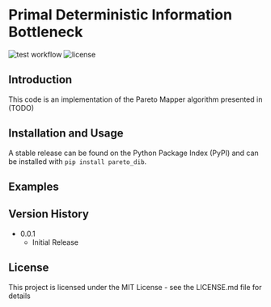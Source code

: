 # Primal Deterministic Information Bottleneck


![test workflow](https://github.com/andrewktan/pareto_dib/actions/workflows/python-package.yml/badge.svg)
![license](https://img.shields.io/github/license/andrewktan/pareto_dib)

## Introduction

This code is an implementation of the Pareto Mapper algorithm presented in (TODO)

## Installation and Usage

A stable release can be found on the Python Package Index (PyPI) and can be installed with `pip install pareto_dib`.

## Examples



## Version History

* 0.0.1
    * Initial Release

## License

This project is licensed under the MIT License - see the LICENSE.md file for details
